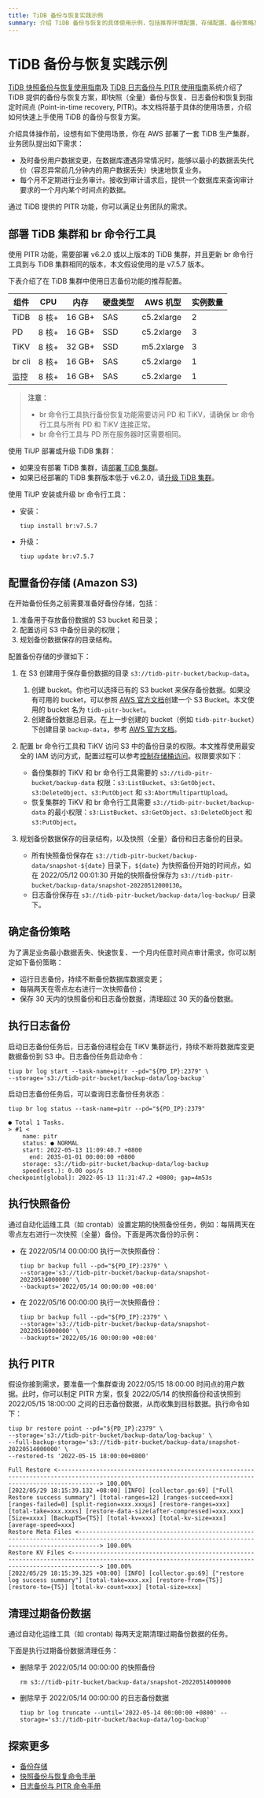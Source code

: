 ```yaml
---
title: TiDB 备份与恢复实践示例
summary: 介绍 TiDB 备份与恢复的具体使用示例，包括推荐环境配置、存储配置、备份策略及如何进行备份与恢复。
---
```


# TiDB 备份与恢复实践示例

[TiDB 快照备份与恢复使用指南](/br/br-snapshot-guide.md)及 [TiDB 日志备份与 PITR 使用指南](/br/br-pitr-guide.md)系统介绍了 TiDB 提供的备份与恢复方案，即快照（全量）备份与恢复、日志备份和恢复到指定时间点 (Point-in-time recovery, PITR)。本文档将基于具体的使用场景，介绍如何快速上手使用 TiDB 的备份与恢复方案。

介绍具体操作前，设想有如下使用场景，你在 AWS 部署了一套 TiDB 生产集群，业务团队提出如下需求：

- 及时备份用户数据变更，在数据库遭遇异常情况时，能够以最小的数据丢失代价（容忍异常前几分钟内的用户数据丢失）快速地恢复业务。
- 每个月不定期进行业务审计。接收到审计请求后，提供一个数据库来查询审计要求的一个月内某个时间点的数据。

通过 TiDB 提供的 PITR 功能，你可以满足业务团队的需求。

## 部署 TiDB 集群和 br 命令行工具

使用 PITR 功能，需要部署 v6.2.0 或以上版本的 TiDB 集群，并且更新 br 命令行工具到与 TiDB 集群相同的版本，本文假设使用的是 v7.5.7 版本。

下表介绍了在 TiDB 集群中使用日志备份功能的推荐配置。

|**组件** | **CPU** | **内存** |**硬盘类型** | **AWS 机型** | **实例数量** |
| --- | --- | --- | --- | --- | --- |
| TiDB | 8 核+ | 16 GB+ | SAS | c5.2xlarge | 2 |
| PD | 8 核+ | 16 GB+ | SSD | c5.2xlarge | 3 |
| TiKV | 8 核+ | 32 GB+ | SSD | m5.2xlarge | 3 |
| br cli | 8 核+ | 16 GB+ | SAS | c5.2xlarge | 1 |
| 监控 | 8 核+ | 16 GB+ | SAS | c5.2xlarge | 1 |

> **注意：**
>
> - br 命令行工具执行备份恢复功能需要访问 PD 和 TiKV，请确保 br 命令行工具与所有 PD 和 TiKV 连接正常。
> - br 命令行工具与 PD 所在服务器时区需要相同。

使用 TiUP 部署或升级 TiDB 集群：

- 如果没有部署 TiDB 集群，请[部署 TiDB 集群](/production-deployment-using-tiup.md)。
- 如果已经部署的 TiDB 集群版本低于 v6.2.0，请[升级 TiDB 集群](/upgrade-tidb-using-tiup.md)。

使用 TiUP 安装或升级 br 命令行工具：

- 安装：

    ```shell
    tiup install br:v7.5.7
    ```

- 升级：

    ```shell
    tiup update br:v7.5.7
    ```

## 配置备份存储 (Amazon S3)

在开始备份任务之前需要准备好备份存储，包括：

1. 准备用于存放备份数据的 S3 bucket 和目录；
2. 配置访问 S3 中备份目录的权限；
3. 规划备份数据保存的目录结构。

配置备份存储的步骤如下：

1. 在 S3 创建用于保存备份数据的目录 `s3://tidb-pitr-bucket/backup-data`。

    1. 创建 bucket。你也可以选择已有的 S3 bucket 来保存备份数据。如果没有可用的 bucket，可以参照 [AWS 官方文档](https://docs.aws.amazon.com/zh_cn/AmazonS3/latest/user-guide/create-bucket.html)创建一个 S3 Bucket。本文使用的 bucket 名为 `tidb-pitr-bucket`。
    2. 创建备份数据总目录。在上一步创建的 bucket（例如 `tidb-pitr-bucket`）下创建目录 `backup-data`，参考 [AWS 官方文档](https://docs.aws.amazon.com/zh_cn/AmazonS3/latest/user-guide/create-folder.html)。

2. 配置 br 命令行工具和 TiKV 访问 S3 中的备份目录的权限。本文推荐使用最安全的 IAM 访问方式，配置过程可以参考[控制存储桶访问](https://docs.aws.amazon.com/zh_cn/AmazonS3/latest/userguide/walkthrough1.html)。权限要求如下：

    - 备份集群的 TiKV 和 br 命令行工具需要的 `s3://tidb-pitr-bucket/backup-data` 权限：`s3:ListBucket`、`s3:GetObject`、`s3:DeleteObject`、`s3:PutObject` 和 `s3:AbortMultipartUpload`。
    - 恢复集群的 TiKV 和 br 命令行工具需要 `s3://tidb-pitr-bucket/backup-data` 的最小权限：`s3:ListBucket`、`s3:GetObject`、`s3:DeleteObject` 和 `s3:PutObject`。

3. 规划备份数据保存的目录结构，以及快照（全量）备份和日志备份的目录。

    - 所有快照备份保存在 `s3://tidb-pitr-bucket/backup-data/snapshot-${date}` 目录下，`${date}` 为快照备份开始的时间点，如在 2022/05/12 00:01:30 开始的快照备份保存为 `s3://tidb-pitr-bucket/backup-data/snapshot-20220512000130`。
    - 日志备份保存在 `s3://tidb-pitr-bucket/backup-data/log-backup/` 目录下。

## 确定备份策略

为了满足业务最小数据丢失、快速恢复、一个月内任意时间点审计需求，你可以制定如下备份策略：

- 运行日志备份，持续不断备份数据库数据变更；
- 每隔两天在零点左右进行一次快照备份；
- 保存 30 天内的快照备份和日志备份数据，清理超过 30 天的备份数据。

## 执行日志备份

启动日志备份任务后，日志备份进程会在 TiKV 集群运行，持续不断将数据库变更数据备份到 S3 中。日志备份任务启动命令：

```shell
tiup br log start --task-name=pitr --pd="${PD_IP}:2379" \
--storage='s3://tidb-pitr-bucket/backup-data/log-backup'
```

启动日志备份任务后，可以查询日志备份任务状态：

```shell
tiup br log status --task-name=pitr --pd="${PD_IP}:2379"

● Total 1 Tasks.
> #1 <
    name: pitr
    status: ● NORMAL
    start: 2022-05-13 11:09:40.7 +0800
      end: 2035-01-01 00:00:00 +0800
    storage: s3://tidb-pitr-bucket/backup-data/log-backup
    speed(est.): 0.00 ops/s
checkpoint[global]: 2022-05-13 11:31:47.2 +0800; gap=4m53s
```

## 执行快照备份

通过自动化运维工具（如 crontab）设置定期的快照备份任务，例如：每隔两天在零点左右进行一次快照（全量）备份。下面是两次备份的示例：

- 在 2022/05/14 00:00:00 执行一次快照备份：

    ```shell
    tiup br backup full --pd="${PD_IP}:2379" \
    --storage='s3://tidb-pitr-bucket/backup-data/snapshot-20220514000000' \
    --backupts='2022/05/14 00:00:00 +08:00'
    ```

- 在 2022/05/16 00:00:00 执行一次快照备份：

    ```shell
    tiup br backup full --pd="${PD_IP}:2379" \
    --storage='s3://tidb-pitr-bucket/backup-data/snapshot-20220516000000' \
    --backupts='2022/05/16 00:00:00 +08:00'
    ```

## 执行 PITR

假设你接到需求，要准备一个集群查询 2022/05/15 18:00:00 时间点的用户数据。此时，你可以制定 PITR 方案，恢复 2022/05/14 的快照备份和该快照到 2022/05/15 18:00:00 之间的日志备份数据，从而收集到目标数据。执行命令如下：

```shell
tiup br restore point --pd="${PD_IP}:2379" \
--storage='s3://tidb-pitr-bucket/backup-data/log-backup' \
--full-backup-storage='s3://tidb-pitr-bucket/backup-data/snapshot-20220514000000' \
--restored-ts '2022-05-15 18:00:00+0800'

Full Restore <--------------------------------------------------------------------------------------------------------------------------------------------------------> 100.00%
[2022/05/29 18:15:39.132 +08:00] [INFO] [collector.go:69] ["Full Restore success summary"] [total-ranges=12] [ranges-succeed=xxx] [ranges-failed=0] [split-region=xxx.xxxµs] [restore-ranges=xxx] [total-take=xxx.xxxs] [restore-data-size(after-compressed)=xxx.xxx] [Size=xxxx] [BackupTS={TS}] [total-kv=xxx] [total-kv-size=xxx] [average-speed=xxx]
Restore Meta Files <--------------------------------------------------------------------------------------------------------------------------------------------------> 100.00%
Restore KV Files <----------------------------------------------------------------------------------------------------------------------------------------------------> 100.00%
[2022/05/29 18:15:39.325 +08:00] [INFO] [collector.go:69] ["restore log success summary"] [total-take=xxx.xx] [restore-from={TS}] [restore-to={TS}] [total-kv-count=xxx] [total-size=xxx]
```

## 清理过期备份数据

通过自动化运维工具（如 crontab) 每两天定期清理过期备份数据的任务。

下面是执行过期备份数据清理任务：

- 删除早于 2022/05/14 00:00:00 的快照备份

  ```shell
  rm s3://tidb-pitr-bucket/backup-data/snapshot-20220514000000
  ```

- 删除早于 2022/05/14 00:00:00 的日志备份数据

  ```shell
  tiup br log truncate --until='2022-05-14 00:00:00 +0800' --storage='s3://tidb-pitr-bucket/backup-data/log-backup'
  ```

## 探索更多

- [备份存储](/br/backup-and-restore-storages.md)
- [快照备份与恢复命令手册](/br/br-snapshot-manual.md)
- [日志备份与 PITR 命令手册](/br/br-pitr-manual.md)
